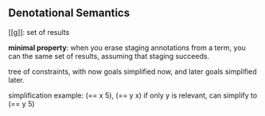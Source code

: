 Denotational Semantics
----------------------

[[g]]: set of results

**minimal property**:
when you erase staging annotations from a term,
you can the same set of results,
assuming that staging succeeds.

tree of constraints,
with now goals simplified now,
and later goals simplified later.

simplification example:
(== x 5), (== y x)
if only y is relevant, can simplify to
(== y 5)
